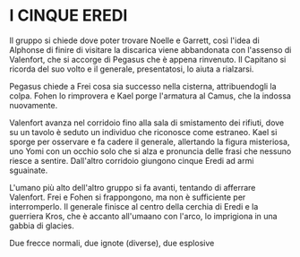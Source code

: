 # I CINQUE EREDI

Il gruppo si chiede dove poter trovare Noelle e Garrett, così l'idea di Alphonse di finire di visitare la discarica viene abbandonata con l'assenso di Valenfort, che si accorge di Pegasus che è appena rinvenuto. Il Capitano si ricorda del suo volto e il generale, presentatosi, lo aiuta a rialzarsi. 

Pegasus chiede a Frei cosa sia successo nella cisterna, attribuendogli la colpa. Fohen lo rimprovera e Kael porge l'armatura al Camus, che la indossa nuovamente.

Valenfort avanza nel corridoio fino alla sala di smistamento dei rifiuti, dove su un tavolo è seduto un individuo che riconosce come estraneo. Kael si sporge per osservare e fa cadere il generale, allertando la figura misteriosa, uno Yomi con un occhio solo che si alza e pronuncia delle frasi che nessuno riesce a sentire. Dall'altro corridoio giungono cinque Eredi ad armi sguainate.

L'umano più alto dell'altro gruppo si fa avanti, tentando di afferrare Valenfort. Frei e Fohen si frappongono, ma non è sufficiente per interromperlo. Il generale finisce al centro della cerchia di Eredi e la guerriera Kros, che è accanto all'umaano con l'arco, lo imprigiona in una gabbia di glacies.



Due frecce normali, due ignote (diverse), due esplosive
